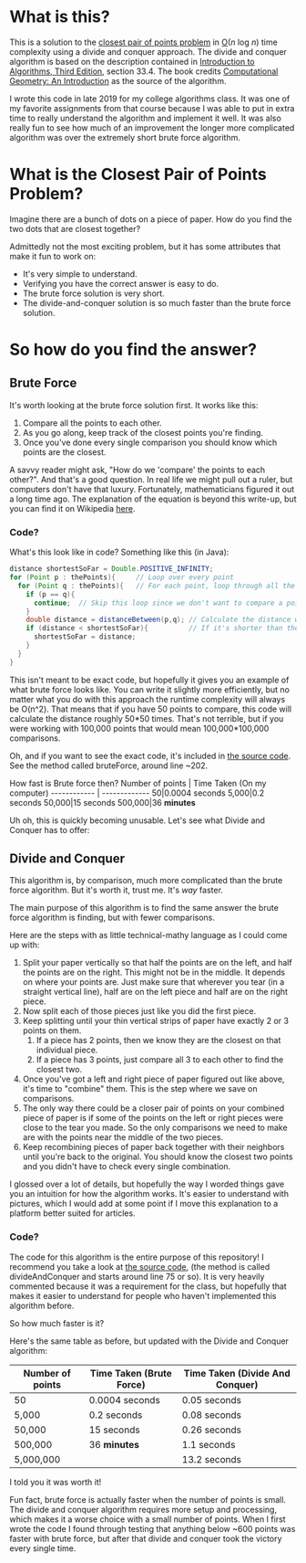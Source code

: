 # What is this?

This is a solution to the [closest pair of points problem](https://en.wikipedia.org/wiki/Closest_pair_of_points_problem) in [O](https://en.wikipedia.org/wiki/Big_O_notation)(*n* log *n*) time complexity using a divide and conquer approach. The divide and conquer algorithm is based on the description contained in [Introduction to Algorithms, Third Edition](https://mitpress.mit.edu/books/introduction-algorithms-third-edition), section 33.4. The book credits [Computational Geometry: An Introduction](https://dl.acm.org/doi/10.5555/4333) as the source of the algorithm.

I wrote this code in late 2019 for my college algorithms class. It was one of my favorite assignments from that course because I was able to put in extra time to really understand the algorithm and implement it well. It was also really fun to see how much of an improvement the longer more complicated algorithm was over the extremely short brute force algorithm.

# What is the Closest Pair of Points Problem?

Imagine there are a bunch of dots on a piece of paper. How do you find the two dots that are closest together?

Admittedly not the most exciting problem, but it has some attributes that make it fun to work on:

* It's very simple to understand.
* Verifying you have the correct answer is easy to do.
* The brute force solution is very short.
* The divide-and-conquer solution is so much faster than the brute force solution.

# So how do you find the answer?


## Brute Force

It's worth looking at the brute force solution first. It works like this:

1. Compare all the points to each other.
2. As you go along, keep track of the closest points you're finding.
3. Once you've done every single comparison you should know which points are the closest.

A savvy reader might ask, "How do we 'compare' the points to each other?". And that's a good question. In real life we might pull out a ruler, but computers don't have that luxury. Fortunately, mathematicians figured it out a long time ago. The explanation of the equation is beyond this write-up, but you can find it on Wikipedia [here](https://en.wikipedia.org/wiki/Euclidean_distance#Two_dimensions).
### Code?

What's this look like in code?
Something like this (in Java):

```java
distance shortestSoFar = Double.POSITIVE_INFINITY;
for (Point p : thePoints){     // Loop over every point
  for (Point q : thePoints){   // For each point, loop through all the points again
    if (p == q){
      continue;  // Skip this loop since we don't want to compare a point to itself
    }
    double distance = distanceBetween(p,q); // Calculate the distance with some function (not shown here)
    if (distance < shortestSoFar){          // If it's shorter than the shortest we've found so far, then save it
      shortestSoFar = distance;
    }
  }
}
```
This isn't meant to be exact code, but hopefully it gives you an example of what brute force looks like. You can write it slightly more efficiently, but no matter what you do with this approach the runtime complexity will always be O(n^2). That means that if you have 50 points to compare, this code will calculate the distance roughly 50\*50 times. That's not terrible, but if you were working with 100,000 points that would mean 100,000\*100,000 comparisons. 

Oh, and if you want to see the exact code, it's included in [the source code](src/Main.java). See the method called bruteForce, around line ~202.

How fast is Brute force then?
Number of points | Time Taken (On my computer)
------------ | -------------
50|0.0004 seconds
5,000|0.2 seconds
50,000|15 seconds
500,000|36 **minutes**

Uh oh, this is quickly becoming unusable. Let's see what Divide and Conquer has to offer:

## Divide and Conquer
 
This algorithm is, by comparison, much more complicated than the brute force algorithm. But it's worth it, trust me. It's *way* faster.

The main purpose of this algorithm is to find the same answer the brute force algorithm is finding, but with fewer comparisons.

Here are the steps with as little technical-mathy language as I could come up with:

1. Split your paper vertically so that half the points are on the left, and half the points are on the right. This might not be in the middle. It depends on where your points are. Just make sure that wherever you tear (in a straight vertical line), half are on the left piece and half are on the right piece.
2. Now split each of those pieces just like you did the first piece.
3. Keep splitting until your thin vertical strips of paper have exactly 2 or 3 points on them.
    1. If a piece has 2 points, then we know they are the closest on that individual piece.
    2. If a piece has 3 points, just compare all 3 to each other to find the closest two.
4. Once you've got a left and right piece of paper figured out like above, it's time to "combine" them. This is the step where we save on comparisons.
5. The only way there could be a closer pair of points on your combined piece of paper is if some of the points on the left or right pieces were close to the tear you made. So the only comparisons we need to make are with the points near the middle of the two pieces.
6. Keep recombining pieces of paper back together with their neighbors until you're back to the original. You should know the closest two points and you didn't have to check every single combination.

I glossed over a lot of details, but hopefully the way I worded things gave you an intuition for how the algorithm works. It's easier to understand with pictures, which I would add at some point if I move this explanation to a platform better suited for articles.

### Code?

The code for this algorithm is the entire purpose of this repository! I recommend you take a look at [the source code](src/Main.java), (the method is called divideAndConquer and starts around line 75 or so). It is very heavily commented because it was a requirement for the class, but hopefully that makes it easier to understand for people who haven't implemented this algorithm before.

So how much faster is it?

Here's the same table as before, but updated with the Divide and Conquer algorithm:

Number of points | Time Taken (Brute Force) | Time Taken (Divide And Conquer)
------------ | ------------- | -------------
50|0.0004 seconds|0.05 seconds
5,000|0.2 seconds|0.08 seconds
50,000|15 seconds|0.26 seconds
500,000|36 **minutes**|1.1 seconds
5,000,000| |13.2 seconds

I told you it was worth it!

Fun fact, brute force is actually faster when the number of points is small. The divide and conquer algorithm requires more setup and processing, which makes it a worse choice with a small number of points. When I first wrote the code I found through testing that anything below ~600 points was faster with brute force, but after that divide and conquer took the victory every single time.
